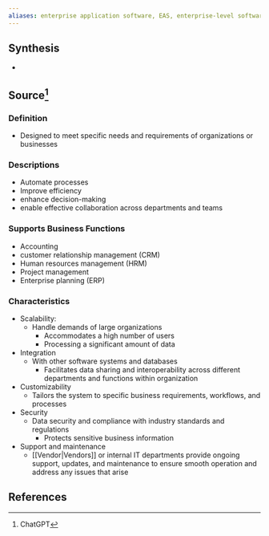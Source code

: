 ```yaml
---
aliases: enterprise application software, EAS, enterprise-level software
---
```

## Synthesis 
- 
## Source[^1]
### Definition
- Designed to meet specific needs and requirements of organizations or businesses
### Descriptions
- Automate processes
- Improve efficiency
- enhance decision-making
- enable effective collaboration across departments and teams
### Supports Business Functions
- Accounting
- customer relationship management (CRM)
- Human resources management (HRM)
- Project management
- Enterprise planning (ERP)
### Characteristics
- Scalability: 
	- Handle demands of large organizations
		- Accommodates a high number of users
		- Processing a significant amount of data
- Integration
	- With other software systems and databases
		- Facilitates data sharing and interoperability across different departments and functions within organization
- Customizability
	- Tailors the system to specific business requirements, workflows, and processes
- Security
	- Data security and compliance with industry standards and regulations
		- Protects sensitive business information
- Support and maintenance
	- [[Vendor|Vendors]] or internal IT departments provide ongoing support, updates, and maintenance to ensure smooth operation and address any issues that arise
## References

[^1]: ChatGPT